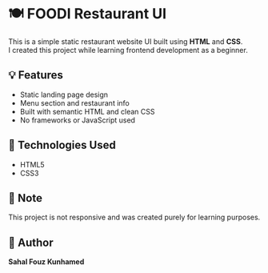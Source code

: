# 🍽️ FOODI Restaurant UI

This is a simple static restaurant website UI built using **HTML** and **CSS**.  
I created this project while learning frontend development as a beginner.

## 💡 Features
- Static landing page design
- Menu section and restaurant info
- Built with semantic HTML and clean CSS
- No frameworks or JavaScript used

## 📁 Technologies Used
- HTML5
- CSS3

## 📌 Note
This project is not responsive and was created purely for learning purposes.

## 🚀 Author
**Sahal Fouz Kunhamed**
